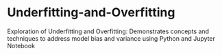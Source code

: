 # Underfitting-and-Overfitting
Exploration of Underfitting and Overfitting: Demonstrates concepts and techniques to address model bias and variance using Python and Jupyter Notebook
